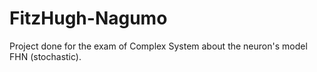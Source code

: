 # FitzHugh-Nagumo
Project done for the exam of Complex System about the neuron's model FHN (stochastic).
